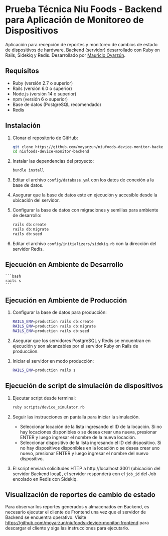 # Prueba Técnica Niu Foods - Backend para Aplicación de Monitoreo de Dispositivos

Aplicación para recepción de reportes y monitoreo de cambios de estado de dispositivos de hardware. Backend (servidor) desarrollado con Ruby on Rails, Sidekiq y Redis.
Desarrollado por [Mauricio Oyarzún](https://github.com/moyarzun).

## Requisitos

- Ruby (versión 2.7 o superior)
- Rails (versión 6.0 o superior)
- Node.js (versión 14 o superior)
- npm (versión 6 o superior)
- Base de datos (PostgreSQL recomendado)
- Redis

## Instalación

1. Clonar el repositorio de GitHub:

    ```bash
    git clone https://github.com/moyarzun/niufoods-device-monitor-backend.git
    cd niufoods-device-monitor-backend
    ```

2. Instalar las dependencias del proyecto:

    ```bash
    bundle install
    ```

3. Editar el archivo `config/database.yml` con los datos de conexión a la base de datos.

4. Asegurar que la base de datos esté en ejecución y accesible desde la ubicación del servidor.

5. Configurar la base de datos con migraciones y semillas para ambiente de desarrollo:

    ```bash
    rails db:create
    rails db:migrate
    rails db:seed
    ```

6. Editar el archivo `config/initializers/sidekiq.rb` con la dirección del servidor Redis.

## Ejecución en Ambiente de Desarrollo

    ```bash
    rails s
    ```

## Ejecución en Ambiente de Producción

1. Configurar la base de datos para producción:

    ```bash
    RAILS_ENV=production rails db:create
    RAILS_ENV=production rails db:migrate
    RAILS_ENV=production rails db:seed
    ```

2. Asegurar que los servidores PostgreSQL y Redis se encuentran en ejecución y son alcanzables por el servidor Ruby on Rails de producciíon.

3. Iniciar el servidor en modo producción:

    ```bash
    RAILS_ENV=production rails s
    ```

## Ejecución de script de simulación de dispositivos

1. Ejecutar script desde terminal:

   ```bash
   ruby scripts/device_simulator.rb
   ```

2. Seguir las instrucciones en pantalla para iniciar la simulación.
   * Seleccionar locación de la lista ingresando el ID de la locación. Si no hay locaciones disponibles o se desea crear una nueva, presionar ENTER y luego ingresar el nombre de la nueva locación.
   * Seleccionar dispositivo de la lista ingresando el ID del dispositivo. Si no hay dispositivos disponibles en la locación o se desea crear uno nuevo, presionar ENTER y luego ingresar el nombre del nuevo dispositivo.

3. El script enviará solicitudes HTTP a http://localhost:3001 (ubicación del servidor Backend local), el servidor responderá con el `job_id` del Job encolado en Redis con Sidekiq.

## Visualización de reportes de cambio de estado

Para observar los reportes generados y almacenados en Backend, es necesario ejecutar el cliente de Frontend una vez que el servidor de Backend se encuentra operativo. Visite https://github.com/moyarzun/niufoods-device-monitor-frontend para descargar el cliente y siga las instrucciones para ejecutarlo.
